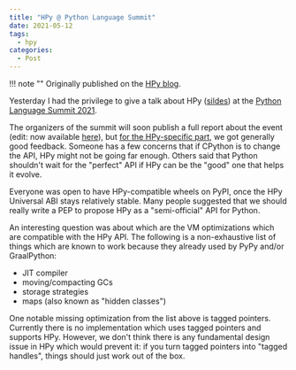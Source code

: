 ```yaml
---
title: "HPy @ Python Language Summit"
date: 2021-05-12
tags:
  - hpy
categories:
  - Post
---
```


!!! note ""
    Originally published on the [HPy blog](https://hpyproject.org/blog/posts/2021/05/hpy-python-language-summit/).

Yesterday I had the privilege to give a talk about HPy
([sildes](https://hpyproject.org/talks/2021/05/hpy-present-and-future.pdf)) at the
[Python Language Summit 2021](https://us.pycon.org/2021/summits/language/).

The organizers of the summit will soon publish a full report about the event
(edit: now available
[here](https://pyfound.blogspot.com/2021/05/the-2021-python-language-summit.html)),
but [for the HPy-specific
part](https://pyfound.blogspot.com/2021/05/the-2021-python-language-summit-hpy.html),
we got generally good feedback. Someone has a few concerns that if CPython is
to change the API, HPy might not be going far enough. Others said that Python
shouldn't wait for the "perfect" API if HPy can be the "good" one that helps it
evolve.

Everyone was open to have HPy-compatible wheels on PyPI, once the HPy
Universal ABI stays relatively stable. Many people suggested that we should
really write a PEP to propose HPy as a "semi-official" API for Python.

<!-- more -->

An interesting question was about which are the VM optimizations which are
compatible with the HPy API. The following is a non-exhaustive list of things
which are known to work because they already used by PyPy and/or GraalPython:

- JIT compiler
- moving/compacting GCs
- storage strategies
- maps (also known as "hidden classes")

One notable missing optimization from the list above is tagged
pointers. Currently there is no implementation which uses tagged pointers and
supports HPy. However, we don't think there is any fundamental design issue in
HPy which would prevent it: if you turn tagged pointers into "tagged handles",
things should just work out of the box.
